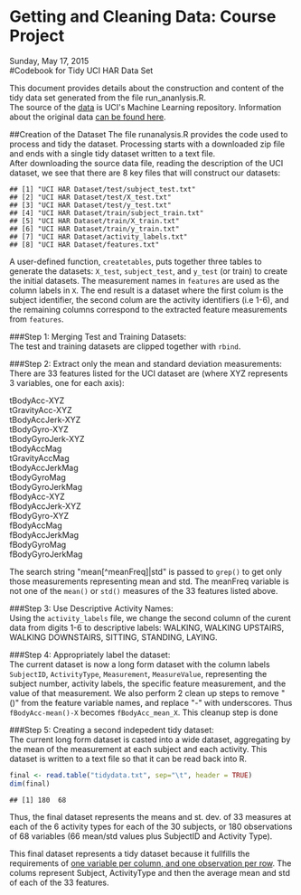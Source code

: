 # Getting and Cleaning Data: Course Project
Sunday, May 17, 2015  
#Codebook for Tidy UCI HAR Data Set

  This document provides details about the construction and content of the tidy data set generated from the file run_ananlysis.R.  
  The source of the [data][1] is UCI's Machine Learning repository. Information about the original data [can be found here][2].  
  
 
##Creation of the Dataset
  The file runanalysis.R provides the code used to process and tidy the dataset. Processing starts with a downloaded zip file and ends with a single tidy dataset written to a text file.  
  After downloading the source data file, reading the description of the UCI dataset, we see that there are 8 key files that will construct our datasets:
 
```
## [1] "UCI HAR Dataset/test/subject_test.txt"  
## [2] "UCI HAR Dataset/test/X_test.txt"        
## [3] "UCI HAR Dataset/test/y_test.txt"        
## [4] "UCI HAR Dataset/train/subject_train.txt"
## [5] "UCI HAR Dataset/train/X_train.txt"      
## [6] "UCI HAR Dataset/train/y_train.txt"      
## [7] "UCI HAR Dataset/activity_labels.txt"    
## [8] "UCI HAR Dataset/features.txt"
```
  
  A user-defined function, `createtables`, puts together three tables to generate the datasets: `X_test`, `subject_test`, and `y_test` (or train) to create the initial datasets. The measurement names in `features` are used as the column labels in `X`. The end result is a dataset where the first colum is the subject identifier, the second colum are the activity identifiers (i.e 1-6), and the remaining columns correspond to the extracted feature measurements from `features`.  
  
###Step 1: Merging Test and Training Datasets:  
The test and training datasets are clipped together with `rbind`.  

###Step 2: Extract only the mean and standard deviation measurements:  
There are 33 features listed for the UCI dataset are (where XYZ represents 3 variables, one for each axis): 

tBodyAcc-XYZ  
tGravityAcc-XYZ  
tBodyAccJerk-XYZ  
tBodyGyro-XYZ  
tBodyGyroJerk-XYZ  
tBodyAccMag  
tGravityAccMag  
tBodyAccJerkMag  
tBodyGyroMag  
tBodyGyroJerkMag  
fBodyAcc-XYZ  
fBodyAccJerk-XYZ  
fBodyGyro-XYZ  
fBodyAccMag  
fBodyAccJerkMag  
fBodyGyroMag  
fBodyGyroJerkMag    

The search string "mean[^meanFreq]|std" is passed to `grep()` to get only those measurements representing mean and std. The meanFreq variable is not one of the `mean()` or `std()` measures of the 33 features listed above.  

###Step 3: Use Descriptive Activity Names:  
Using the `activity_labels` file, we change the second column of the curent data from digits 1-6 to descriptive labels: WALKING, WALKING UPSTAIRS, WALKING DOWNSTAIRS, SITTING, STANDING, LAYING. 

###Step 4: Appropriately label the dataset:  
The current dataset is now a long form dataset with the column labels `SubjectID`, `ActivityType`, `Measurement`, `MeasureValue`, representing the subject number, activity labels, the specific feature measurement, and the value of that measurement. We also perform 2 clean up steps to remove "()" from the feature variable names, and replace "-" with underscores. Thus `fBodyAcc-mean()-X` becomes `fBodyAcc_mean_X`. This cleanup step is done 

###Step 5: Creating a second indepedent tidy dataset:  
The current long form dataset is casted into a wide dataset, aggregating by the mean of the measurement at each subject and each activity. This dataset is written to a text file so that it can be read back into R. 


```r
final <- read.table("tidydata.txt", sep="\t", header = TRUE)
dim(final)
```

```
## [1] 180  68
```

Thus, the final dataset represents the means and st. dev. of 33 measures at each of the 6 activity types for each of the 30 subjects, or 180 observations of 68 variables (66 mean/std values plus SubjectID and Activity Type).  

This final dataset represents a tidy dataset because it fullfills the requirements of [one variable per column, and one observation per row][3]. The colums represent Subject, ActivityType and then the average mean and std of each of the 33 features. 


[1]: https://d396qusza40orc.cloudfront.net/getdata%2Fprojectfiles%2FUCI%20HAR%20Dataset.zip "UCI HAR Dataset"  

[2]: https://archive.ics.uci.edu/ml/datasets/Human+Activity+Recognition+Using+Smartphones "Details of UCI HAR Dataset"  

[3]: http://vita.had.co.nz/papers/tidy-data.pdf "Hadley Wickham, Tidy Data"
